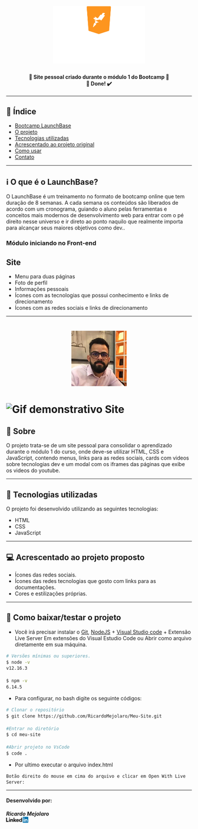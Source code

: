 <h1 align=center>
<img src="assets/logo-launchbase.svg" alt="Bootcamp LaunchBase" width="250px">
</h1>

<h4 align="center"> 
🚀 Site pessoal criado durante o módulo 1 do Bootcamp 🚀 <br/> 🚀 Done! ✔️
</h4>

---

## 📑️ Índice

- [Bootcamp LaunchBase](#ℹ️--O-que-é-o-LaunchBase-Bootcamp)
- [O projeto](#📝️-Sobre)
- [Tecnologias utilizadas](#🚀️-Tecnologias-utilizadas)
- [Acrescentado ao projeto original](#💻️-Acrescentado-ao-projeto-original)
- [Como usar](#💾️-Como-baixar/testar-o-projeto)
- [Contato](#Desenvolvido-por:)

---

## ℹ️ O que é o LaunchBase?

O LaunchBase é um treinamento no formato de bootcamp online que tem duração de 8 semanas. A cada semana os conteúdos são liberados de acordo com um cronograma, guiando o aluno pelas ferramentas e conceitos mais modernos de desenvolvimento web para entrar com o pé direito nesse universo e ir direto ao ponto naquilo que realmente importa para alcançar seus maiores objetivos como dev..

### Módulo iniciando no Front-end
<h2>Site</h2>
<ul>
  <li>Menu para duas páginas</li>
  <li>Foto de perfil</li>
  <li>Informações pessoais</li>
  <li>Ícones com as tecnologias que possui conhecimento e links de direcionamento</li>
  <li>Ícones com as redes sociais e links de direcionamento</li>
</ul>

---

<h1 align=center>
<img src="assets/imagem-perfil.jpg" alt="Rocketseat" width="150">
</h1>

<h1>
<img src="assets/meu-site.gif" alt="Gif demonstrativo Site">
</h1>

## 📝️ Sobre

O projeto trata-se de um site pessoal para consolidar o aprendizado durante o 
módulo 1 do curso, onde deve-se utilizar HTML, CSS e JavaScript, contendo menus, links 
para as redes sociais, cards com videos sobre tecnologias dev e um modal com os 
iframes das páginas que exibe os videos do youtube.

---

## 🚀️ Tecnologias utilizadas

O projeto foi desenvolvido utilizando as seguintes tecnologias:

- HTML
- CSS
- JavaScript

---

## 💻️ Acrescentado ao projeto proposto

- Ícones das redes sociais.
- Ícones das redes tecnologias que gosto com links para as documentações.
- Cores e estilizações próprias.

---

## 💾️ Como baixar/testar o projeto

- Você irá precisar instalar o [Git](https://git-scm.com/), [NodeJS](https://nodejs.org/pt-br/download/) + [Visual Studio code](https://code.visualstudio.com/) + Extensão Live Server Em extensões do Visual Estudio Code ou Abrir como arquivo diretamente em sua máquina.

```bash
# Versões mínimas ou superiores.
$ node -v
v12.16.3

$ npm -v
6.14.5
```

- Para configurar, no bash digite os seguinte códigos:

```bash
# Clonar o repositório
$ git clone https://github.com/RicardoMejolaro/Meu-Site.git

#Entrar no diretório
$ cd meu-site

#Abrir projeto no VsCode
$ code .

```
- Por ultimo executar o arquivo index.html

```
Botão direito do mouse em cima do arquivo e clicar em Open With Live Server:

```

---

#### Desenvolvido por:

***Ricardo Mejolaro*** 
<br/> 
<a href="https://www.linkedin.com/in/ricardo-mejolaro/">
<img src="assets/linkedin.png">
</a>
